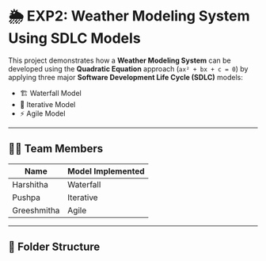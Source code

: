 # 🌦️ EXP2: Weather Modeling System Using SDLC Models

This project demonstrates how a **Weather Modeling System** can be developed using the **Quadratic Equation** approach (`ax² + bx + c = 0`) by applying three major **Software Development Life Cycle (SDLC)** models:

- 🏗️ Waterfall Model
- 🔁 Iterative Model
- ⚡ Agile Model

---

## 👨‍💻 Team Members

| Name           | Model Implemented |
|----------------|-------------------|
| Harshitha      | Waterfall         |
| Pushpa         | Iterative         |
| Greeshmitha    | Agile             |

---

## 📁 Folder Structure

